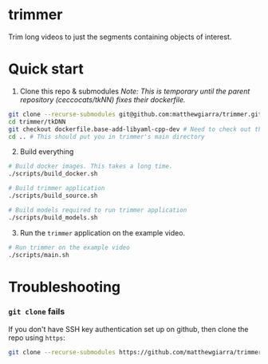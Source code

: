 

# trimmer
Trim long videos to just the segments containing objects of interest. 

# Quick start

1. Clone this repo & submodules
*Note: This is temporary until the parent repository (ceccocats/tkNN) fixes their dockerfile.*
```bash
git clone --recurse-submodules git@github.com:matthewgiarra/trimmer.git # see Troubleshooting section if this fails.
cd trimmer/tkDNN
git checkout dockerfile.base-add-libyaml-cpp-dev # Need to check out this branch until parent repo fixes dockerfile
cd .. # This should put you in trimmer's main directory
```
2. Build everything
```Bash
# Build docker images. This takes a long time. 
./scripts/build_docker.sh

# Build trimmer application
./scripts/build_source.sh

# Build models required to run trimmer application
./scripts/build_models.sh

```

3. Run the `trimmer` application on the example video.

```bash
# Run trimmer on the example video
./scripts/main.sh
```

# Troubleshooting
### `git clone` fails
If you don't have SSH key authentication set up on github, then clone the repo using `https`:

```bash
git clone --recurse-submodules https://github.com/matthewgiarra/trimmer.git
```
